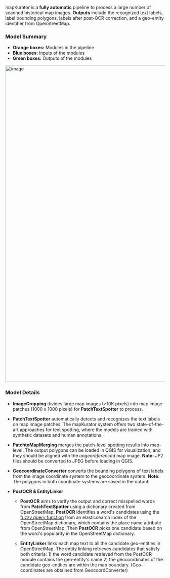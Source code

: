 

mapKurator is a **fully automatic** pipeline to process a large number of scanned historical map images. **Outputs** include the recognized text labels, label bounding polygons, labels after post-OCR correction, and a geo-entity identifier from OpenStreetMap.

### Model Summary

- **Orange boxes:** Modules in the pipeline
- **Blue boxes:** Inputs of the modules
- **Green boxes:** Outputs of the modules

<img width="1000" alt="image" src="https://user-images.githubusercontent.com/5383572/230442791-93497b26-5071-4c47-9947-7f6000306efb.png">



### Model Details
- **ImageCropping** divides large map images (>10K pixels) into map image patches (1000 x 1000 pixels) for **PatchTextSpotter** to process.

- **PatchTextSpotter** automatically detects and recognizes the text labels on map image patches. The mapKurator system offers two state-of-the-art approaches for text spotting, where the models are trained with synthetic datasets and human annotations.

- **PatchtoMapMerging** merges the patch-level spotting results into map-level. The output polygons can be loaded in QGIS for visualization, and they should be aligned with the *ungeoreferenced* map image. **Note:** JP2 files should be converted to JPEG before loading in QGIS. 

- **GeocoordinateConverter**  converts the bounding polygons of text labels from the image coordinate system to the geocoordinate system. **Note**: The polygons in both coordinate systems are saved in the output. 

- **PostOCR & EntityLinker** 
  - **PostOCR** aims to verify the output and correct misspelled words from **PatchTextSpotter** using a dictionary created from OpenStreetMap. **PostOCR** identifies a word's candidates using the [fuzzy query function](https://www.elastic.co/guide/en/elasticsearch/reference/current/query-dsl-fuzzy-query.html) from an elasticsearch index of the OpenStreetMap dictionary, which contains the place name attribute from OpenStreetMap. Then **PostOCR** picks one candidate based on the word's popularity in the OpenStreetMap dictionary.

  - **EntityLinker** links each map text to all the candidate geo-entities in OpenStreetMap. The entity linking retrieves candidates that satisfy both criteria: 1) the word candidate retrieved from the PostOCR module contains the geo-entity's name 2) the geocoordinates of the candidate geo-entities are within the map boundary. (Geo-coordinates are obtained from GeocoordConverter)
